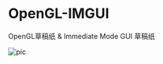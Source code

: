 # OpenGL-IMGUI
OpenGL草稿纸 & Immediate Mode GUI 草稿纸

![pic](https://github.com/hikkikuma1991/OpenGL-IMGUI/blob/master/Diff.png "pic")
